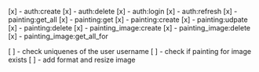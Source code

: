 [x] - auth:create
[x] - auth:delete
[x] - auth:login
[x] - auth:refresh
[x] - painting:get_all
[x] - painting:get
[x] - painting:create
[x] - painting:udpate
[x] - painting:delete
[x] - painting_image:create
[x] - painting_image:delete
[x] - painting_image:get_all_for

[ ] - check uniquenes of the user username
[ ] - check if painting for image exists
[ ] - add format and resize image
